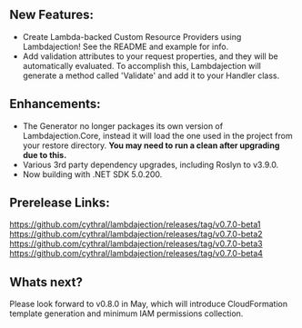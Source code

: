 ## New Features:

- Create Lambda-backed Custom Resource Providers using Lambdajection! See the README and example for info.
- Add validation attributes to your request properties, and they will be automatically evaluated.  To accomplish this, Lambdajection will generate a method called 'Validate' and add it to your Handler class.

## Enhancements:

- The Generator no longer packages its own version of Lambdajection.Core, instead it will load the one used in the project from your restore directory. **You may need to run a clean after upgrading due to this.**
- Various 3rd party dependency upgrades, including Roslyn to v3.9.0.
- Now building with .NET SDK 5.0.200.

## Prerelease Links:

https://github.com/cythral/lambdajection/releases/tag/v0.7.0-beta1 
https://github.com/cythral/lambdajection/releases/tag/v0.7.0-beta2 
https://github.com/cythral/lambdajection/releases/tag/v0.7.0-beta3 
https://github.com/cythral/lambdajection/releases/tag/v0.7.0-beta4

## Whats next?

Please look forward to v0.8.0 in May, which will introduce CloudFormation template generation and minimum IAM permissions collection.